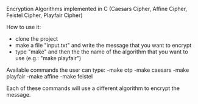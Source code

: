 Encryption Algorithms implemented in C (Caesars Cipher, Affine Cipher, Feistel Cipher, Playfair Cipher)


How to use it:
- clone the project
- make a file "input.txt" and write the message that you want to encrypt
- type "make" and then the the name of the algorithm that you want to use  (e.g.: "make playfair")

Available commands the user can type:
-make otp
-make caesars
-make playfair
-make affine
-make feistel

Each of these commands will use a different algorithm to encrypt the message.